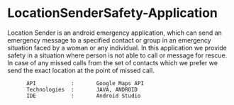 # LocationSenderSafety-Application
  Location Sender is an android emergency application, which can send an emergency message to a specified contact or group in an       emergency situation faced by a woman or any individual. 
  In this application we provide safety in a situation where person is not able to call or message for rescue. 
  In case of any missed calls from the set of contacts which we prefer we send the exact location at the point of missed call.
  
          API           :       Google Maps API
          Technologies  :       JAVA, ANDROID
          IDE           :       Android Studio
